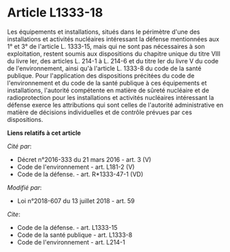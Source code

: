 # Article L1333-18

Les équipements et installations, situés dans le périmètre d'une des installations et activités nucléaires intéressant la
défense mentionnées aux 1° et 3° de l'article L. 1333-15, mais qui ne sont pas nécessaires à son exploitation, restent soumis
aux dispositions du chapitre unique du titre VIII du livre Ier, des articles L. 214-1 à L. 214-6 et du titre Ier du livre V
du code de l'environnement, ainsi qu'à l'article L. 1333-8 du code de la santé publique. Pour l'application des dispositions
précitées du code de l'environnement et du code de la santé publique à ces équipements et installations, l'autorité
compétente en matière de sûreté nucléaire et de radioprotection pour les installations et activités nucléaires intéressant la
défense exerce les attributions qui sont celles de l'autorité administrative en matière de décisions individuelles et de
contrôle prévues par ces dispositions.

**Liens relatifs à cet article**

_Cité par_:

  - Décret n°2016-333 du 21 mars 2016 - art. 3 (V)
  - Code de l'environnement - art. L181-2 (V)
  - Code de la défense. - art. R*1333-47-1 (VD)

_Modifié par_:

  - Loi n°2018-607 du 13 juillet 2018 - art. 59

_Cite_:

  - Code de la défense. - art. L1333-15
  - Code de la santé publique - art. L1333-8
  - Code de l'environnement - art. L214-1
